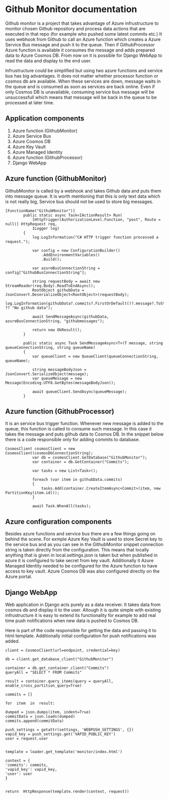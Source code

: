 
# Github Monitor documentation

Github monitor is a project that takes advantage of Azure infrustructure to monitor chosen Github repository
and process data actions that are executed in that repo (for example who pushed some latest commits etc.) 
It uses webhook from Github to call an Azure function which creates a Azure Service Bus message and push it to the queue. Then if GithubProcessor Azure function is available it consumes the message and adds prepared data to Azure Cosmos DB.
From now on it is possible for Django WebApp to read the data and display to the end user.

Infrustructure could be simplified but using two azure functions and service bus has big advantages. It does not matter whether processor function or cosmos db are available. When these services are down, message waits in the queue and is consumed as soon as services are back online. Even if only Cosmos DB is unavailable, consuming service bus message will be unsuccessfull which means that message will be back in the queue to be processed at later time.

## Application components

1. Azure function (GithubMonitor)
2. Azure Service Bus
3. Azure Cosmos DB
4. Azure Key Vault
5. Azure Managed Identity
6. Azure function (GithubProcessor)
7. Django WebApp

## Azure function (GithubMonitor)

GithubMonitor is called by a webhook and takes Github data and puts them into message queue. It is worth mentioning that this is only text data which is not really big, Service bus should not be used to store big messages.

```
[FunctionName("GithubMonitor")]
        public static async Task<IActionResult> Run(
            [HttpTrigger(AuthorizationLevel.Function, "post", Route = null)] HttpRequest req,
            ILogger log)
        {
            log.LogInformation("C# HTTP trigger function processed a request.");

            var config = new ConfigurationBuilder()
                .AddEnvironmentVariables()
                .Build();

            var azureBusConnectionString = config["GithubBusConnectionString"];

            string requestBody = await new StreamReader(req.Body).ReadToEndAsync();
            RootObject githubData = JsonConvert.DeserializeObject<RootObject>(requestBody);
            log.LogInformation(githubData?.commits?.FirstOrDefault()?.message?.ToString() ?? "No github data");

            await SendMessageAsync(githubData, azureBusConnectionString, "githubmessages");

            return new OkResult();
        }

        public static async Task SendMessageAsync<T>(T message, string queueConnectionString, string queueName)
        {
            var queueClient = new QueueClient(queueConnectionString, queueName);
            
            string messageBodyJson = JsonConvert.SerializeObject(message);
            var queueMessage = new Message(Encoding.UTF8.GetBytes(messageBodyJson));

            await queueClient.SendAsync(queueMessage);
        }
```
## Azure function (GithubProcessor)

It is an service bus trigger function. Whenever new message is added to the queue, this function is called to consume such message. In this case it takes the message and puts github data to Cosmos DB. In the snippet below there is a code responsible only for adding commits to database.

```
CosmosClient cosmosClient = new CosmosClient(cosmosDbConnectionString);
            var db = cosmosClient.GetDatabase("GithubMonitor");
            var container = db.GetContainer("Commits");

            var tasks = new List<Task>();

            foreach (var item in githubData.commits)
            {
                tasks.Add(container.CreateItemAsync<Commit>(item, new PartitionKey(item.id)));
            }

            await Task.WhenAll(tasks);
```

## Azure configuration components

Besides azure functions and service bus there are a few things going on behind the scene. For exmple Azure Key Vault is used to store Secret key to the service bus and as you can see in the GithubMonitor snippet connection string is taken directly from the configuration. This means that locally anything that is given in local.settings.json is taken but when published in azure it is configured to take secret from key vault.
Additionally it Azure Managed Identity needed to be configured for the Azure function to have access to key vault.
Azure Cosmos DB was also configured directly on the Azure portal.

## Django WebApp

Web application in Django acts purely as a data receiver. It takes data from cosmos db and display it to the user. Altough it is quite simple with existing infrustructure it is easy to extend its functionality for example to add real time push notifications when new data is pushed to Cosmos DB.

Here is part of the code responsible for getting the data and passing it to html template. Additionally initial configuration for push notifications was added.
```
client = CosmosClient(url=endpoint, credential=key)

db = client.get_database_client("GithubMonitor")

container = db.get_container_client("Commits")
queryAll = "SELECT * FROM Commits"

result = container.query_items(query = queryAll, enable_cross_partition_query=True)

commits = []

for  item  in  result:

dumped = json.dumps(item, indent=True)
commitData = json.loads(dumped)
commits.append(commitData)
  
push_settings = getattr(settings, 'WEBPUSH_SETTINGS', {})
vapid_key = push_settings.get('VAPID_PUBLIC_KEY')
user = request.user

  
template = loader.get_template('monitor/index.html')

context = {
'commits': commits,
'vapid_key': vapid_key,
'user': user
}
 

return  HttpResponse(template.render(context, request))
```
